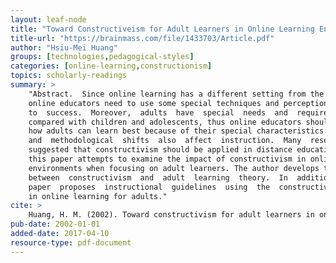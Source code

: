 ```yaml
---
layout: leaf-node
title: "Toward Constructiveism for Adult Learners in Online Learning Environments"
title-url: "https://brainmass.com/file/1433703/Article.pdf"
author: "Hsiu-Mei Huang"
groups: [technologies,pedagogical-styles]
categories: [online-learning,constructionism]
topics: scholarly-readings
summary: >
    "Abstract.  Since online learning has a different setting from the conventional classroom,
    online educators need to use some special techniques and perceptions to lead
    to  success.  Moreover,  adults  have  special  needs  and  requirements  as  learners
    compared with children and adolescents, thus online educators should know
    how adults can learn best because of their special characteristics. Philosophical
    and  methodological  shifts  also  affect  instruction.  Many  researchers  have
    suggested that constructivism should be applied in distance education. Thus,
    this paper attempts to examine the impact of constructivism in online learning
    environments when focusing on adult learners. The author develops the connection
    between  constructivism  and  adult  learning  theory.  In  addition,  the
    paper  proposes  instructional  guidelines  using  the  constructivist  approach
    in online learning for adults."
cite: >
    Huang, H. M. (2002). Toward constructivism for adult learners in online learning environments. British Journal of Educational Technology, 33(1), 27-37.
pub-date: 2002-01-01
added-date: 2017-04-10
resource-type: pdf-document
---
```

